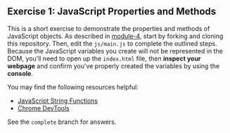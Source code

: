 ## Exercise 1: JavaScript Properties and Methods

This is a short exercise to demonstrate the properties and methods of JavaScript objects. As described in [module-4](https://github.com/info343c-a16/m4-git-intro), start by forking and cloning this repository.  Then, edit the `js/main.js` to complete the outlined steps. Because the JavaScript variables you create will not be represented in the DOM, you'll need to open up the `index.html` file, then **inspect your webpage** and confirm you've properly created the variables by using the **console**.

You may find the following resources helpful:

- [JavaScript String Functions](http://www.w3schools.com/js/js_string_methods.asp)
- [Chrome DevTools](https://developer.chrome.com/devtools)

See the `complete` branch for answers.
